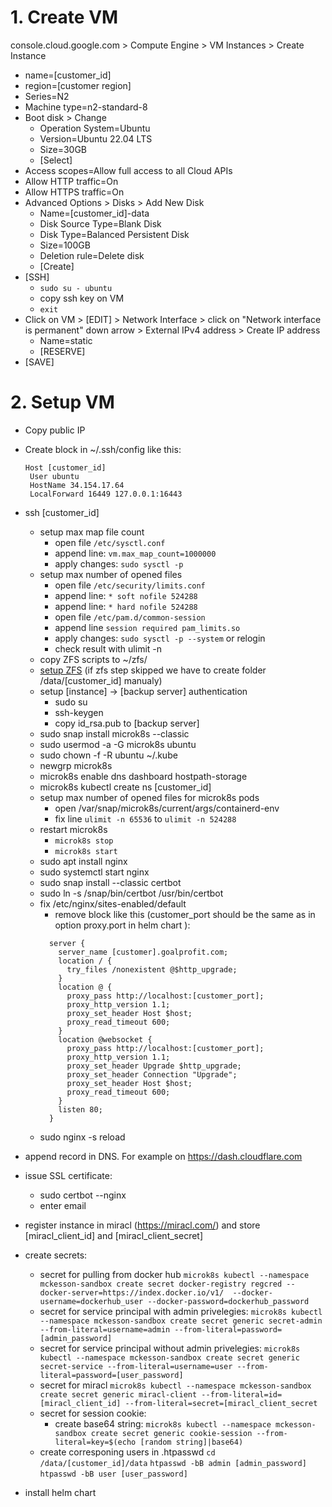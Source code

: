 # 1. Create VM

console.cloud.google.com > Compute Engine > VM Instances > Create Instance
* name=[customer_id]
* region=[customer region]
* Series=N2
* Machine type=n2-standard-8
* Boot disk > Change
  * Operation System=Ubuntu
  * Version=Ubuntu 22.04 LTS
  * Size=30GB
  * [Select]
* Access scopes=Allow full access to all Cloud APIs
* Allow HTTP traffic=On
* Allow HTTPS traffic=On
* Advanced Options > Disks > Add New Disk
  * Name=[customer_id]-data
  * Disk Source Type=Blank Disk
  * Disk Type=Balanced Persistent Disk
  * Size=100GB
  * Deletion rule=Delete disk
  * [Create]
* [SSH]
  * ```sudo su - ubuntu```
  * copy ssh key on VM
  * ```exit```
* Click on VM > [EDIT] > Network Interface > click on "Network interface is permanent" down arrow > External IPv4 address > Create IP address
  * Name=static
  * [RESERVE]
* [SAVE]

# 2. Setup VM
* Copy public IP
* Create block in ~/.ssh/config like this:
    ```
   Host [customer_id]
     User ubuntu
     HostName 34.154.17.64
     LocalForward 16449 127.0.0.1:16443
     ```
* ssh [customer_id]
  * setup max map file count
    * open file `/etc/sysctl.conf`
    * append line: `vm.max_map_count=1000000`
    * apply changes: `sudo sysctl -p`
  * setup max number of opened files
    * open file `/etc/security/limits.conf`
    * append line: `* soft nofile 524288`
    * append line: `* hard nofile 524288`
    * open file `/etc/pam.d/common-session`
    * append line `session required pam_limits.so`
    * apply changes: `sudo sysctl -p --system` or relogin
    * check result with ulimit -n
  * copy ZFS scripts to ~/zfs/
  * [setup ZFS](../zfs) (if zfs step skipped we have to create folder /data/[customer_id] manualy)
  * setup [instance] -> [backup server] authentication
    * sudo su
    * ssh-keygen
    * copy id_rsa.pub to [backup server]
  * sudo snap install microk8s --classic
  * sudo usermod -a -G microk8s ubuntu
  * sudo chown -f -R ubuntu ~/.kube
  * newgrp microk8s
  * microk8s enable dns dashboard hostpath-storage
  * microk8s kubectl create ns [customer_id]
  * setup max number of opened files for microk8s pods
    * open /var/snap/microk8s/current/args/containerd-env
    * fix line `ulimit -n 65536` to `ulimit -n 524288`
  * restart microk8s
    * `microk8s stop`
    * `microk8s start`
  * sudo apt install nginx
  * sudo systemctl start nginx
  * sudo snap install --classic certbot
  * sudo ln -s /snap/bin/certbot /usr/bin/certbot
  * fix /etc/nginx/sites-enabled/default
    * remove block like this (customer_port should be the same as in option proxy.port in helm chart ):
    ```
      server {
        server_name [customer].goalprofit.com;
        location / {
          try_files /nonexistent @$http_upgrade;
        }
        location @ {
          proxy_pass http://localhost:[customer_port];
          proxy_http_version 1.1;
          proxy_set_header Host $host;
          proxy_read_timeout 600;
        }
        location @websocket {
          proxy_pass http://localhost:[customer_port];
          proxy_http_version 1.1;
          proxy_set_header Upgrade $http_upgrade;
          proxy_set_header Connection "Upgrade";
          proxy_set_header Host $host;
          proxy_read_timeout 600;
        }
        listen 80;
      }
    ```
  * sudo nginx -s reload

* append record in DNS. For example on https://dash.cloudflare.com
* issue SSL certificate:
  * sudo certbot --nginx
  * enter email
* register instance in miracl (https://miracl.com/) and store [miracl_client_id] and [miracl_client_secret]
* create secrets:
  * secret for pulling from docker hub
    `microk8s kubectl --namespace mckesson-sandbox create secret docker-registry regcred --docker-server=https://index.docker.io/v1/  --docker-username=dockerhub_user --docker-password=dockerhub_password`
  * secret for service principal with admin privelegies:
    `microk8s kubectl --namespace mckesson-sandbox create secret generic secret-admin --from-literal=username=admin --from-literal=password=[admin_password]`
  * secret for service principal without admin privelegies:
    `microk8s kubectl --namespace mckesson-sandbox create secret generic secret-service --from-literal=username=user --from-literal=password=[user_password]`
  * secret for miracl
    `microk8s kubectl --namespace mckesson-sandbox create secret generic miracl-client --from-literal=id=[miracl_client_id] --from-literal=secret=[miracl_client_secret`
  * secret for session cookie:
    * create base64 string:
      `microk8s kubectl --namespace mckesson-sandbox create secret generic cookie-session --from-literal=key=$(echo [random string]|base64)`
  * create corresponing users in .htpasswd
      `cd /data/[customer_id]/data`
      `htpasswd -bB admin [admin_password]`
      `htpasswd -bB user [user_password]`
* install helm chart



